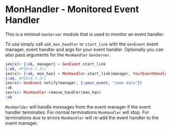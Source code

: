 MonHandler - Monitored Event Handler
==========

This is a minimal `GenServer` module that is used to monitor an event handler.

To use simply call `add_mon_handler` or `start_link` with the `GenEvent` event manager, event handler and args for your event handler. Optionally you can also pass arguments for the `MonHandler` `GenServer`.

```elixir
iex(x)> {:ok, manager} = GenEvent.start_link
{:ok, #PID<X.Y.Z>}
iex(x)> {:ok, mon_han} = MonHandler.start_link(manager, YourEventHandler, event_handler_args, gen_server_args)
{:ok, #PID<X.Y.Z>}
iex(x)> GenEvent.notify(manager, {:your_event, "some data"})
:ok
iex(x)> MonHandler.remove_handler(mon_han)
:ok  
```

`MonHanlder` will handle messages from the event manager if the event handler terminates. For normal terminations `MonHandler` will stop. For terminations due to errors `MonHandler` will re-add the event handler to the event manager.
